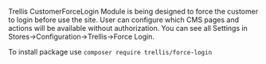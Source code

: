 Trellis CustomerForceLogin
Module is being designed to force the customer to login before use the site.
User can configure which CMS pages and actions will be available without authorization.
You can see all Settings in Stores->Configuration->Trellis->Force Login.

To install package use `composer require trellis/force-login`
